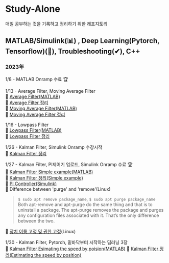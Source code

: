 # Study-Alone
매일 공부하는 것을 기록하고 정리하기 위한 레포지토리

## MATLAB/Simulink(📊) , Deep Learning(Pytorch, Tensorflow)(🧬), Troubleshooting(✔), C++
### 2023年
1/8 - MATLAB Onramp 수료 🏆    

1/13 - Average Filter, Moving Average Filter   
🔹 [Average Filter(MATLAB)](https://github.com/soup1997/Study-Alone/tree/origin/Matlab/Average_Filter)   
🔹 [Average Filter 정리](https://velog.io/@soup1997/%ED%8F%89%EA%B7%A0%ED%95%84%ED%84%B0)   
🔹 [Moving Average Filter(MATLAB)](https://github.com/soup1997/Study-Alone/tree/origin/Matlab/Moving_Average_Filter)   
🔹 [Moving Average Filter 정리](https://velog.io/@soup1997/Moving-Average-Filter)  

1/16 - Lowpass Filter   
🔹 [Lowpass Filter(MATLAB)](https://github.com/soup1997/Study-Alone/tree/origin/Matlab/Lowpass_Filter)   
🔹 [Lowpass Filter 정리](https://velog.io/@soup1997/Lowpass-Filter)   

1/26 - Kalman Filter, Simulink Onramp 수강시작   
🔹 [Kalman Filter 정리](https://velog.io/@soup1997/Linear-Kalman-Filter)   


1/27 - Kalman Filter, PI제어기 업로드, Simulink Onramp 수료 🏆   
🔹 [Kalman Filter Simple example(MATLAB)](https://github.com/soup1997/Study-Alone/tree/origin/Matlab)   
🔹 [Kalman Filter 정리(Simple example)](https://velog.io/@soup1997/Linear-Kalman-Filter-Simple-Example)   
🔹 [PI Controller(Simulink)](https://github.com/soup1997/Study-Alone/tree/origin/Simulink)   
🔹 Difference between 'purge' and 'remove'(Linux)   
>`$ sudo apt remove package_name`, `$ sudo apt purge package_name`   
>Both apt-remove and apt-purge do the same thing and that is to uninstall a package. The apt-purge removes the package and purges any configuration files associated with it. That’s the only difference between the two.   

🔹 [장치 이름 고정 및 권한 고정](https://velog.io/@717lumos/Linux-USB-%EC%9E%A5%EC%B9%98-%EC%9D%B4%EB%A6%84-%EA%B3%A0%EC%A0%95%ED%95%98%EA%B8%B0-udev-%EC%84%A4%EC%A0%95-Symbolic-Link%EC%8B%AC%EB%B3%BC%EB%A6%AD-%EB%A7%81%ED%81%AC-%EB%A7%8C%EB%93%A4%EA%B8%B0)(Linux)

1/30 - Kalman Filter, Pytorch, 밑바닥부터 시작하는 딥러닝 3장    
🔹 [Kalman Filter Esimating the speed by poision(MATLAB)](https://github.com/soup1997/Study-Alone/tree/origin/Matlab/Kalman_Filter(Estimate%20the%20speed%20by%20position))
🔹 [Kalman Filter 정리(Estimating the speed by position)]()   
